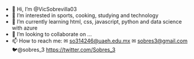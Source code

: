 - 👋 Hi, I’m @VicSobrevilla03
- 👀 I’m interested in sports, cooking, studying and technology 
- 🌱 I’m currently learning html, css, javascript, python and data science with azure
- 💞️ I’m looking to collaborate on ...
- 📫 How to reach me:
      ✉ so314246@uaeh.edu.mx
      ✉ sobres3@gmail.com
      🐦@sobres_3 https://twitter.com/Sobres_3

<!---
VicSobrevilla03/VicSobrevilla03 is a ✨ special ✨ repository because its `README.md` (this file) appears on your GitHub profile.
You can click the Preview link to take a look at your changes.
--->
